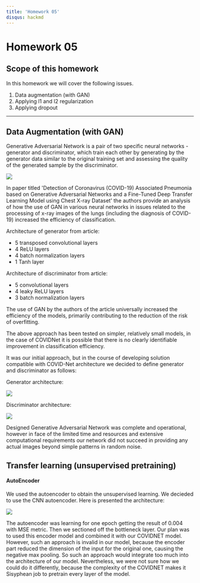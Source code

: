 ```yaml
---
title: 'Homework 05'
disqus: hackmd
---
```


Homework 05
===


## Scope of this homework

In this homework we will cover the following issues.

1. Data augmentation (with GAN)
2. Applying l1 and l2 regularization
3. Applying dropout





---


## Data Augmentation (with GAN)

Generative Adversarial Network is a pair of two specific neural networks - generator and discriminator, which train each other by generating by the generator data similar to the original training set and assessing the quality of the generated sample by the discriminator. 

![](https://i.imgur.com/w1No5Kf.png)

In paper titled 'Detection of Coronavirus (COVID-19) Associated Pneumonia based on Generative Adversarial Networks and a Fine-Tuned Deep Transfer Learning Model using Chest X-ray Dataset' the authors provide an analysis of how the use of GAN in various neural networks in issues related to the processing of x-ray images of the lungs (including the diagnosis of COVID-19) increased the efficiency of classification.

Architecture of generator from article:
- 5 transposed  convolutional  layers
- 4  ReLU layers
- 4  batch  normalization  layers
- 1 Tanh layer

Architecture of discriminator from article:
- 5 convolutional  layers
- 4 leaky ReLU layers
- 3  batch  normalization  layers

The use of GAN by the authors of the article universally increased the efficiency of the models, primarily contributing to the reduction of the risk of overfitting.

The above approach has been tested on simpler, relatively small models, in the case of COVIDNet it is possible that there is no clearly identifiable improvement in classification efficiency. 

It was our initial approach, but in the course of developing solution compatible with COVID-Net architecture we decided to define generator and discriminator as follows:

Generator architecture:

![](https://i.imgur.com/Jm619le.png)

Discriminator architecture:

![](https://i.imgur.com/VHdBLCD.png)

Designed Generative Adversarial Network was complete and operational, however in face of the limited time and resources and extensive computational requirements our network did not succeed in providing any actual images beyond simple patterns in random noise.





Transfer learning (unsupervised pretraining)
---

#### AutoEncoder

We used the autoencoder to obtain the unsupervised learning. We decieded to use the CNN autoencoder. Here is presented the architecture:

![](https://i.imgur.com/Rwg0rlG.png)

The autoencoder was learning for one epoch getting the result of 0.004 with MSE metric. Then we sectioned off the bottleneck layer. Our plan was to used this encoder model and combined it with our COVIDNET model. However, such an approach is invalid in our model, because the encoder part reduced the dimension of the input for the original one, causing the negative max pooling. So such an approach would integrate too much into the architecture of our model. Nevertheless, we were not sure how we could do it differently, because the complexity of the COVIDNET makes it Sisyphean job to pretrain every layer of the model. 


